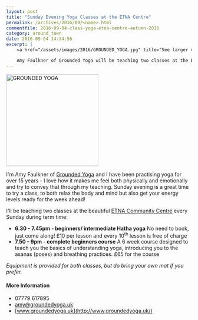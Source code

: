 ```yaml
---
layout: post
title: "Sunday Evening Yoga Classes at the ETNA Centre"
permalink: /archives/2016/09/<name>.html
commentfile: 2016-09-04-class-yoga-etna-centre-autumn-2016
category: around_town
date: 2016-09-04 14:34:56
excerpt: |
    <a href="/assets/images/2016/GROUNDED_YOGA.jpg" title="See larger version of - GROUNDED YOGA"><img src="/assets/images/2016/GROUNDED_YOGA_thumb.jpg" width="150" height="150" alt="GROUNDED YOGA" class="photo right" /></a>

    Amy Faulkner of Grounded Yoga will be teaching two classes at the ETNA Community Centre every Sunday during term time.
---
```


<a href="/assets/images/2016/GROUNDED_YOGA.jpg" title="See larger version of - GROUNDED YOGA"><img src="/assets/images/2016/GROUNDED_YOGA_thumb.jpg" width="250" height="250" alt="GROUNDED YOGA" class="photo right" /></a>

I'm Amy Faulkner of [Grounded Yoga](https://stmargarets.london/directory/health_aNd_beauty/201609041530) and I have been practising yoga for over 15 years - I love how it makes me feel both physically and emotionally and try to convey that through my teaching. Sunday evening is a great time to try a class, to both relax the body and mind but also get your energy levels ready for the week ahead!

I'll be teaching two classes at the beautiful [ETNA Community Centre](https://stmargarets.london/directory/other/201110040733) every Sunday during term time:

-   **6.30 - 7.45pm - beginners/ intermediate Hatha yoga**
    No need to book, just come along! £10 per lesson and every 10<sup>th</sup> lesson is free of charge
-   **7.50 - 9pm - complete beginners course**
    A 6 week course designed to teach you the basics of understanding yoga, introducing you to the asanas (poses) and breathing practices. £65 for the course

*Equipment is provided for both classes, but do bring your own mat if you prefer.*

#### More Information

-   07779 617895
-   <amy@groundedyoga.uk>
-   [www.groundedyoga.uk](http://www.groundedyoga.uk/)
